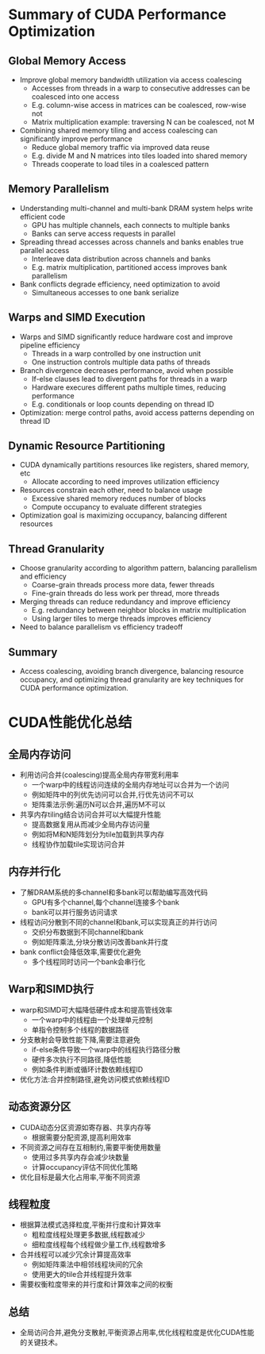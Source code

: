 # Summary of CUDA Performance Optimization

## Global Memory Access

- Improve global memory bandwidth utilization via access coalescing  
  - Accesses from threads in a warp to consecutive addresses can be coalesced into one access
  - E.g. column-wise access in matrices can be coalesced, row-wise not
  - Matrix multiplication example: traversing N can be coalesced, not M 
- Combining shared memory tiling and access coalescing can significantly improve performance
  - Reduce global memory traffic via improved data reuse
  - E.g. divide M and N matrices into tiles loaded into shared memory  
  - Threads cooperate to load tiles in a coalesced pattern

## Memory Parallelism

- Understanding multi-channel and multi-bank DRAM system helps write efficient code
  - GPU has multiple channels, each connects to multiple banks
  - Banks can serve access requests in parallel
- Spreading thread accesses across channels and banks enables true parallel access
  - Interleave data distribution across channels and banks
  - E.g. matrix multiplication, partitioned access improves bank parallelism 
- Bank conflicts degrade efficiency, need optimization to avoid
  - Simultaneous accesses to one bank serialize 

## Warps and SIMD Execution

- Warps and SIMD significantly reduce hardware cost and improve pipeline efficiency
  - Threads in a warp controlled by one instruction unit
  - One instruction controls multiple data paths of threads
- Branch divergence decreases performance, avoid when possible
  - If-else clauses lead to divergent paths for threads in a warp 
  - Hardware execures different paths multiple times, reducing performance
  - E.g. conditionals or loop counts depending on thread ID
- Optimization: merge control paths, avoid access patterns depending on thread ID

## Dynamic Resource Partitioning

- CUDA dynamically partitions resources like registers, shared memory, etc
  - Allocate according to need improves utilization efficiency 
- Resources constrain each other, need to balance usage
  - Excessive shared memory reduces number of blocks
  - Compute occupancy to evaluate different strategies
- Optimization goal is maximizing occupancy, balancing different resources

## Thread Granularity

- Choose granularity according to algorithm pattern, balancing parallelism and efficiency
  - Coarse-grain threads process more data, fewer threads
  - Fine-grain threads do less work per thread, more threads
- Merging threads can reduce redundancy and improve efficiency
  - E.g. redundancy between neighbor blocks in matrix multiplication
  - Using larger tiles to merge threads improves efficiency  
- Need to balance parallelism vs efficiency tradeoff

## Summary

- Access coalescing, avoiding branch divergence, balancing resource occupancy, and optimizing thread granularity are key techniques for CUDA performance optimization.


# CUDA性能优化总结

## 全局内存访问

- 利用访问合并(coalescing)提高全局内存带宽利用率
  - 一个warp中的线程访问连续的全局内存地址可以合并为一个访问
  - 例如矩阵中的列优先访问可以合并,行优先访问不可以
  - 矩阵乘法示例:遍历N可以合并,遍历M不可以  
- 共享内存tiling结合访问合并可以大幅提升性能
  - 提高数据复用从而减少全局内存访问量
  - 例如将M和N矩阵划分为tile加载到共享内存
  - 线程协作加载tile实现访问合并

## 内存并行化

- 了解DRAM系统的多channel和多bank可以帮助编写高效代码
  - GPU有多个channel,每个channel连接多个bank
  - bank可以并行服务访问请求  
- 线程访问分散到不同的channel和bank,可以实现真正的并行访问
  - 交织分布数据到不同channel和bank
  - 例如矩阵乘法,分块分散访问改善bank并行度
- bank conflict会降低效率,需要优化避免
  - 多个线程同时访问一个bank会串行化 

## Warp和SIMD执行

- warp和SIMD可大幅降低硬件成本和提高管线效率
  - 一个warp中的线程由一个处理单元控制
  - 单指令控制多个线程的数据路径  
- 分支散射会导致性能下降,需要注意避免
  - if-else条件导致一个warp中的线程执行路径分散
  - 硬件多次执行不同路径,降低性能
  - 例如条件判断或循环计数依赖线程ID
- 优化方法:合并控制路径,避免访问模式依赖线程ID

## 动态资源分区

- CUDA动态分区资源如寄存器、共享内存等
  - 根据需要分配资源,提高利用效率
- 不同资源之间存在互相制约,需要平衡使用数量
  - 使用过多共享内存会减少块数量
  - 计算occupancy评估不同优化策略  
- 优化目标是最大化占用率,平衡不同资源

## 线程粒度

- 根据算法模式选择粒度,平衡并行度和计算效率
  - 粗粒度线程处理更多数据,线程数减少
  - 细粒度线程每个线程做少量工作,线程数增多
- 合并线程可以减少冗余计算提高效率 
  - 例如矩阵乘法中相邻线程块间的冗余
  - 使用更大的tile合并线程提升效率
- 需要权衡粒度带来的并行度和计算效率之间的权衡

## 总结

- 全局访问合并,避免分支散射,平衡资源占用率,优化线程粒度是优化CUDA性能的关键技术。